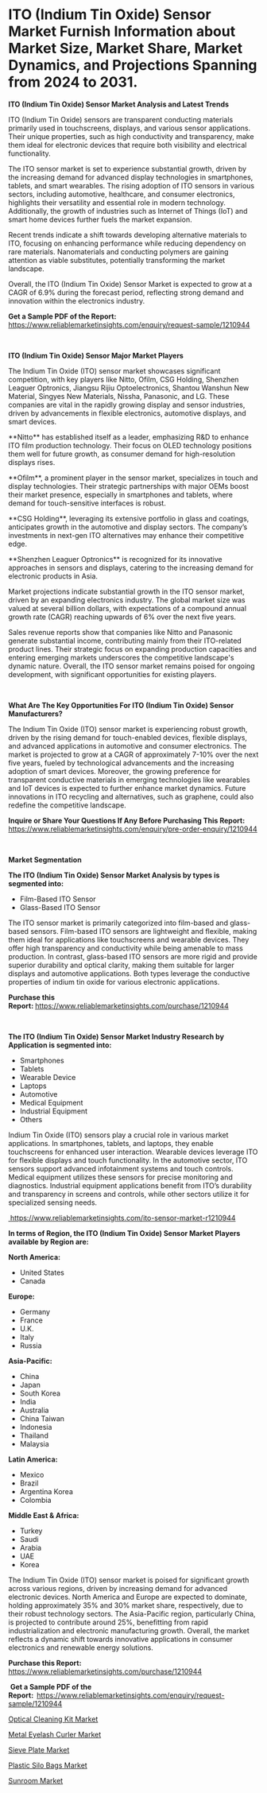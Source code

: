 <p><h1>ITO (Indium Tin Oxide) Sensor Market Furnish Information about Market Size, Market Share, Market Dynamics, and Projections Spanning from 2024 to 2031.</h1></p><p><strong>ITO (Indium Tin Oxide) Sensor Market Analysis and Latest Trends</strong></p>
<p><p>ITO (Indium Tin Oxide) sensors are transparent conducting materials primarily used in touchscreens, displays, and various sensor applications. Their unique properties, such as high conductivity and transparency, make them ideal for electronic devices that require both visibility and electrical functionality.</p><p>The ITO sensor market is set to experience substantial growth, driven by the increasing demand for advanced display technologies in smartphones, tablets, and smart wearables. The rising adoption of ITO sensors in various sectors, including automotive, healthcare, and consumer electronics, highlights their versatility and essential role in modern technology. Additionally, the growth of industries such as Internet of Things (IoT) and smart home devices further fuels the market expansion.</p><p>Recent trends indicate a shift towards developing alternative materials to ITO, focusing on enhancing performance while reducing dependency on rare materials. Nanomaterials and conducting polymers are gaining attention as viable substitutes, potentially transforming the market landscape. </p><p>Overall, the ITO (Indium Tin Oxide) Sensor Market is expected to grow at a CAGR of 6.9% during the forecast period, reflecting strong demand and innovation within the electronics industry.</p></p>
<p><strong>Get a Sample PDF of the Report:&nbsp;</strong> <a href="https://www.reliablemarketinsights.com/enquiry/request-sample/1210944?utm_campaign=1331&utm_medium=2&utm_source=Github&utm_content=ia&utm_term=04102024&utm_id=ito-indium-tin-oxide-sensor">https://www.reliablemarketinsights.com/enquiry/request-sample/1210944</a></p>
<p>&nbsp;</p>
<p><strong>ITO (Indium Tin Oxide) Sensor Major Market Players</strong></p>
<p><p>The Indium Tin Oxide (ITO) sensor market showcases significant competition, with key players like Nitto, Ofilm, CSG Holding, Shenzhen Leaguer Optronics, Jiangsu Rijiu Optoelectronics, Shantou Wanshun New Material, Singyes New Materials, Nissha, Panasonic, and LG. These companies are vital in the rapidly growing display and sensor industries, driven by advancements in flexible electronics, automotive displays, and smart devices.</p><p>**Nitto** has established itself as a leader, emphasizing R&D to enhance ITO film production technology. Their focus on OLED technology positions them well for future growth, as consumer demand for high-resolution displays rises.</p><p>**Ofilm**, a prominent player in the sensor market, specializes in touch and display technologies. Their strategic partnerships with major OEMs boost their market presence, especially in smartphones and tablets, where demand for touch-sensitive interfaces is robust.</p><p>**CSG Holding**, leveraging its extensive portfolio in glass and coatings, anticipates growth in the automotive and display sectors. The company’s investments in next-gen ITO alternatives may enhance their competitive edge.</p><p>**Shenzhen Leaguer Optronics** is recognized for its innovative approaches in sensors and displays, catering to the increasing demand for electronic products in Asia.</p><p>Market projections indicate substantial growth in the ITO sensor market, driven by an expanding electronics industry. The global market size was valued at several billion dollars, with expectations of a compound annual growth rate (CAGR) reaching upwards of 6% over the next five years.</p><p>Sales revenue reports show that companies like Nitto and Panasonic generate substantial income, contributing mainly from their ITO-related product lines. Their strategic focus on expanding production capacities and entering emerging markets underscores the competitive landscape's dynamic nature. Overall, the ITO sensor market remains poised for ongoing development, with significant opportunities for existing players.</p></p>
<p>&nbsp;</p>
<p><strong>What Are The Key Opportunities For ITO (Indium Tin Oxide) Sensor Manufacturers?</strong></p>
<p><p>The Indium Tin Oxide (ITO) sensor market is experiencing robust growth, driven by the rising demand for touch-enabled devices, flexible displays, and advanced applications in automotive and consumer electronics. The market is projected to grow at a CAGR of approximately 7-10% over the next five years, fueled by technological advancements and the increasing adoption of smart devices. Moreover, the growing preference for transparent conductive materials in emerging technologies like wearables and IoT devices is expected to further enhance market dynamics. Future innovations in ITO recycling and alternatives, such as graphene, could also redefine the competitive landscape.</p></p>
<p><strong>Inquire or Share Your Questions If Any Before Purchasing This Report:</strong> <a href="https://www.reliablemarketinsights.com/enquiry/pre-order-enquiry/1210944?utm_campaign=1331&utm_medium=2&utm_source=Github&utm_content=ia&utm_term=04102024&utm_id=ito-indium-tin-oxide-sensor">https://www.reliablemarketinsights.com/enquiry/pre-order-enquiry/1210944</a></p>
<p>&nbsp;</p>
<p><strong>Market Segmentation</strong></p>
<p><strong>The ITO (Indium Tin Oxide) Sensor Market Analysis by types is segmented into:</strong></p>
<p><ul><li>Film-Based ITO Sensor</li><li>Glass-Based ITO Sensor</li></ul></p>
<p><p>The ITO sensor market is primarily categorized into film-based and glass-based sensors. Film-based ITO sensors are lightweight and flexible, making them ideal for applications like touchscreens and wearable devices. They offer high transparency and conductivity while being amenable to mass production. In contrast, glass-based ITO sensors are more rigid and provide superior durability and optical clarity, making them suitable for larger displays and automotive applications. Both types leverage the conductive properties of indium tin oxide for various electronic applications.</p></p>
<p><strong>Purchase this Report:&nbsp;</strong><a href="https://www.reliablemarketinsights.com/purchase/1210944?utm_campaign=1331&utm_medium=2&utm_source=Github&utm_content=ia&utm_term=04102024&utm_id=ito-indium-tin-oxide-sensor">https://www.reliablemarketinsights.com/purchase/1210944</a></p>
<p>&nbsp;</p>
<p><strong>The ITO (Indium Tin Oxide) Sensor Market Industry Research by Application is segmented into:</strong></p>
<p><ul><li>Smartphones</li><li>Tablets</li><li>Wearable Device</li><li>Laptops</li><li>Automotive</li><li>Medical Equipment</li><li>Industrial Equipment</li><li>Others</li></ul></p>
<p><p>Indium Tin Oxide (ITO) sensors play a crucial role in various market applications. In smartphones, tablets, and laptops, they enable touchscreens for enhanced user interaction. Wearable devices leverage ITO for flexible displays and touch functionality. In the automotive sector, ITO sensors support advanced infotainment systems and touch controls. Medical equipment utilizes these sensors for precise monitoring and diagnostics. Industrial equipment applications benefit from ITO’s durability and transparency in screens and controls, while other sectors utilize it for specialized sensing needs.</p></p>
<p><a href="https://www.reliablemarketinsights.com/ito-sensor-market-r1210944?utm_campaign=1331&utm_medium=2&utm_source=Github&utm_content=ia&utm_term=04102024&utm_id=ito-indium-tin-oxide-sensor">&nbsp;https://www.reliablemarketinsights.com/ito-sensor-market-r1210944</a></p>
<p><strong>In terms of Region, the ITO (Indium Tin Oxide) Sensor Market Players available by Region are:</strong></p>
<p>
    <p> <strong> North America: </strong>
        <ul>
            <li>United States</li>
            <li>Canada</li>
        </ul>
        </p> 
    <p> <strong> Europe: </strong>
        <ul>
            <li>Germany</li>
            <li>France</li>
            <li>U.K.</li>
            <li>Italy</li>
            <li>Russia</li>
        </ul>
        </p> 
    <p> <strong> Asia-Pacific: </strong>
        <ul>
            <li>China</li>
            <li>Japan</li>
            <li>South Korea</li>
            <li>India</li>
            <li>Australia</li>
            <li>China Taiwan</li>
            <li>Indonesia</li>
            <li>Thailand</li>
            <li>Malaysia</li>
        </ul>
        </p> 
    <p> <strong> Latin America: </strong>
        <ul>
            <li>Mexico</li>
            <li>Brazil</li>
            <li>Argentina Korea</li>
            <li>Colombia</li>
        </ul>
        </p> 
    <p> <strong> Middle East & Africa: </strong>
        <ul>
            <li>Turkey</li>
            <li>Saudi</li>
            <li>Arabia</li>
            <li>UAE</li>
            <li>Korea</li>
        </ul>
    </p>
    </p>
<p><p>The Indium Tin Oxide (ITO) sensor market is poised for significant growth across various regions, driven by increasing demand for advanced electronic devices. North America and Europe are expected to dominate, holding approximately 35% and 30% market share, respectively, due to their robust technology sectors. The Asia-Pacific region, particularly China, is projected to contribute around 25%, benefitting from rapid industrialization and electronic manufacturing growth. Overall, the market reflects a dynamic shift towards innovative applications in consumer electronics and renewable energy solutions.</p></p>
<p><strong>Purchase this Report: </strong><a href="https://www.reliablemarketinsights.com/purchase/1210944?utm_campaign=1331&utm_medium=2&utm_source=Github&utm_content=ia&utm_term=04102024&utm_id=ito-indium-tin-oxide-sensor">https://www.reliablemarketinsights.com/purchase/1210944</a></p>
<p>&nbsp;<strong>Get a Sample PDF of the Report:&nbsp;&nbsp;</strong><a href="https://www.reliablemarketinsights.com/enquiry/request-sample/1210944?utm_campaign=1331&utm_medium=2&utm_source=Github&utm_content=ia&utm_term=04102024&utm_id=ito-indium-tin-oxide-sensor">https://www.reliablemarketinsights.com/enquiry/request-sample/1210944</a></p>
<p><strong></strong></p>
<p><p><a href="https://www.linkedin.com/pulse/influencing-factors-optical-cleaning-kit-market-insights-wafce?utm_campaign=1331&utm_medium=2&utm_source=Github&utm_content=ia&utm_term=04102024&utm_id=ito-indium-tin-oxide-sensor">Optical Cleaning Kit Market</a></p><p><a href="https://www.linkedin.com/pulse/metal-eyelash-curler-market-global-insights-regional-analysis-mscge?utm_campaign=1331&utm_medium=2&utm_source=Github&utm_content=ia&utm_term=04102024&utm_id=ito-indium-tin-oxide-sensor">Metal Eyelash Curler Market</a></p><p><a href="https://www.linkedin.com/pulse/market-leaders-laggards-global-sieve-plate-trends-forecast-ekkpe?utm_campaign=1331&utm_medium=2&utm_source=Github&utm_content=ia&utm_term=04102024&utm_id=ito-indium-tin-oxide-sensor">Sieve Plate Market</a></p><p><a href="https://www.linkedin.com/pulse/plastic-silo-bags-market-consolidation-impact-structure-k0nke?utm_campaign=1331&utm_medium=2&utm_source=Github&utm_content=ia&utm_term=04102024&utm_id=ito-indium-tin-oxide-sensor">Plastic Silo Bags Market</a></p><p><a href="https://www.linkedin.com/pulse/investment-opportunities-sunroom-sector-risk-analysis-roi-zypfe?utm_campaign=1331&utm_medium=2&utm_source=Github&utm_content=ia&utm_term=04102024&utm_id=ito-indium-tin-oxide-sensor">Sunroom Market</a></p></p>